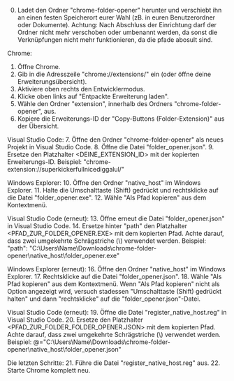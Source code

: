 0. Ladet den Ordner "chrome-folder-opener" herunter und verschiebt ihn an einen festen Speicherort eurer Wahl (zB. in euren Benutzerordner oder Dokumente).
    Achtung: Nach Abschluss der Einrichtung darf der Ordner nicht mehr verschoben oder umbenannt werden, da sonst die Verknüpfungen nicht mehr funktionieren, da die pfade abosult sind.

Chrome:
1. Öffne Chrome.
2. Gib in die Adresszeile "chrome://extensions/" ein (oder öffne deine Erweiterungsübersicht).
3. Aktiviere oben rechts den Entwicklermodus.
4. Klicke oben links auf "Entpackte Erweiterung laden".
5. Wähle den Ordner "extension", innerhalb des Ordners "chrome-folder-opener", aus.
6. Kopiere die Erweiterungs-ID der "Copy-Buttons (Folder-Extension)" aus der Übersicht.

Visual Studio Code:
7. Öffne den Ordner "chrome-folder-opener" als neues Projekt in Visual Studio Code.
8. Öffne die Datei "folder_opener.json".
9. Ersetze den Platzhalter <DEINE_EXTENSION_ID> mit der kopierten Erweiterungs-ID.
    Beispiel:
        "chrome-extension://superkickerfullnicediggalul/"

Windows Explorer:
10. Öffne den Ordner "native_host" im Windows Explorer.
11. Halte die Umschalttaste (Shift) gedrückt und rechtsklicke auf die Datei "folder_opener.exe".
12. Wähle "Als Pfad kopieren" aus dem Kontextmenü.

Visual Studio Code (erneut):
13. Öffne erneut die Datei "folder_opener.json" in Visual Studio Code.
14. Ersetze hinter "path" den Platzhalter <PFAD_ZUR_FOLDER_OPENER.EXE> mit dem kopierten Pfad.
    Achte darauf, dass zwei umgekehrte Schrägstriche (\\) verwendet werden.
    Beispiel:
        "path": "C:\\Users\\Name\\Downloads\\chrome-folder-opener\\native_host\\folder_opener.exe"

Windows Explorer (erneut):
16. Öffne den Ordner "native_host" im Windows Explorer.
17. Rechtsklicke auf die Datei "folder_opener.json".
18. Wähle "Als Pfad kopieren" aus dem Kontextmenü.
    Wenn "Als Pfad kopieren" nicht als Option angezeigt wird, versuch stadessen "Umschalttaste (Shift) gedrückt halten" und dann "rechtsklicke" auf die "folder_opener.json"-Datei.

Visual Studio Code (erneut):
19. Öffne die Datei "register_native_host.reg" in Visual Studio Code.
20. Ersetze den Platzhalter <PFAD_ZUR_FOLDER_FOLDER_OPENER.JSON> mit dem kopierten Pfad.
    Achte darauf, dass zwei umgekehrte Schrägstriche (\\) verwendet werden.
    Beispiel:
        @="C:\\Users\\Name\\Downloads\\chrome-folder-opener\\native_host\\folder_opener.json"

Die letzten Schritte:
21. Führe die Datei "register_native_host.reg" aus.
22. Starte Chrome komplett neu.
